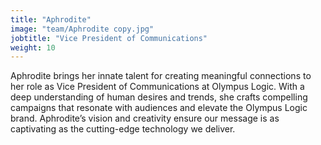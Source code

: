 ```yaml
---
title: "Aphrodite"
image: "team/Aphrodite copy.jpg"
jobtitle: "Vice President of Communications"
weight: 10
---
```


Aphrodite brings her innate talent for creating meaningful connections to her role as Vice President of Communications at Olympus Logic. With a deep understanding of human desires and trends, she crafts compelling campaigns that resonate with audiences and elevate the Olympus Logic brand. Aphrodite’s vision and creativity ensure our message is as captivating as the cutting-edge technology we deliver.
